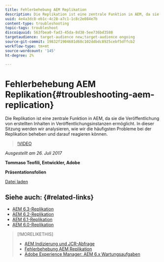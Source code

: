 ```yaml
---
title: Fehlerbehebung AEM Replikation
description: Die Replikation ist eine zentrale Funktion in AEM, da sie die Veröffentlichung von erstellten Inhalten in Veröffentlichungsinstanzen ermöglicht. In dieser Sitzung werden wir analysieren, wie wir die häufigsten Probleme bei der Replikation beheben und darauf reagieren können.
uuid: 4e4a3dc8-eb1c-4c28-a7c1-1c8c2e084e7b
content-type: troubleshooting
topic-tags: troubleshoot
discoiquuid: 563fbea0-fad3-45da-8d38-5ee736bd3588
targetaudience: target-audience new;target-audience ongoing
source-git-commit: 19832f1904681d68c102ddbdc8925cebf5dffcb2
workflow-type: tm+mt
source-wordcount: '145'
ht-degree: 2%

---
```



# Fehlerbehebung AEM Replikation{#troubleshooting-aem-replication}

Die Replikation ist eine zentrale Funktion in AEM, da sie die Veröffentlichung von erstellten Inhalten in Veröffentlichungsinstanzen ermöglicht. In dieser Sitzung werden wir analysieren, wie wir die häufigsten Probleme bei der Replikation beheben und darauf reagieren können.

>[!VIDEO](https://video.tv.adobe.com/v/19282/?quality=9)

*Ausgestellt am 26. Juli 2017*

**Tommaso Teofili, Entwickler, Adobe**

**Präsentationsfolien**

[Datei laden](assets/aem-gems-troubleshooting-aem-replication.pdf)

## Siehe auch: {#related-links}

* [AEM 6.3-Replikation](https://docs.adobe.com/docs/en/aem/6-3/deploy/configuring/replication.html)
* [AEM 6.2-Replikation](https://docs.adobe.com/docs/en/aem/6-2/deploy/configuring/replication.html)
* [AEM 6.1-Replikation](https://docs.adobe.com/docs/en/aem/6-1/deploy/configuring/replication.html)
* [AEM 6.0-Replikation](https://docs.adobe.com/docs/en/aem/6-0/deploy/configuring/replication.html)

>[!MORELIKETHIS]
>
>* [AEM Indizierung und JCR-Abfrage](aem-indexing-jcr-query.md)
>* [Fehlerbehebung AEM Replikation](aem-troubleshooting-aem-replication.md)
>* [Adobe Experience Manager: AEM 6.x Wartungsaufgaben](https://helpx.adobe.com/experience-manager/kt/eseminars/ccoo-aem-Aug-register.html)

